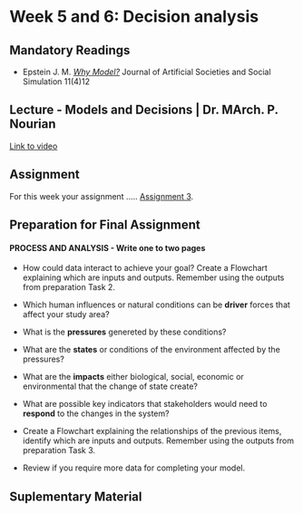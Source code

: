 # Week 5 and 6: Decision analysis

## Mandatory Readings 

* Epstein J. M. *[Why Model?](https://www.jasss.org/11/4/12.html)* Journal of Artificial Societies and Social Simulation 11(4)12


## Lecture - Models and Decisions | Dr. MArch. P. Nourian

[Link to video](video)

## Assignment

For this week your assignment ..... [Assignment 3](../Assignment/Assignment%20III.md).

## Preparation for Final Assignment

#### PROCESS AND ANALYSIS - Write one to two pages

*	How could data interact to achieve your goal? Create a Flowchart explaining which are inputs and outputs. Remember using the outputs from preparation Task 2.
*  Which human influences or natural conditions can be **driver** forces that affect your study area?
*  What is the **pressures** genereted by these conditions?
*  What are the **states** or conditions of the environment affected by the pressures?
*  What are the **impacts** either biological, social, economic or environmental that the change of state create?
*  What are possible key indicators that stakeholders would need to **respond** to the changes in the system?

* Create a Flowchart explaining the relationships of the previous items, identify which are inputs and outputs.  Remember using the outputs from preparation Task 3.
* Review if you require more data for completing your model.

## Suplementary Material

 